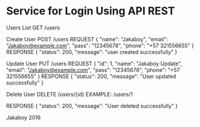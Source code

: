 # Service for Login Using API REST



Users List
GET
/users

Create User
POST
/users
REQUEST
{
"name": "Jakaboy",
"email": "Jakaboy@example.com",
"pass": "12345678",
"phone": "+57 321556655"
}
RESPONSE
{
  "status": 200,
  "message": "user created successfully"
}

Update User
PUT
/users
REQUEST
{
"id": 1,
"name": "Jakaboy Update",
"email": "Jakaboy@example.com",
"pass": "12345678",
"phone": "+57 321556655"
}
RESPONSE
{
  "status": 200,
  "message": "User updated successfully"
}

Delete User
DELETE
/users/{id}
EXAMPLE: /users/1

RESPONSE
{
  "status": 200,
  "message": "User deleted successfully"
}

Jakaboy 2016